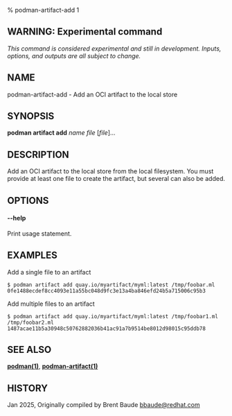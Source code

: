 % podman-artifact-add 1

## WARNING: Experimental command
*This command is considered experimental and still in development. Inputs, options, and outputs are all
subject to change.*

## NAME
podman\-artifact\-add - Add an OCI artifact to the local store

## SYNOPSIS
**podman artifact add** *name* *file* [*file*]...

## DESCRIPTION

Add an OCI artifact to the local store from the local filesystem.  You must
provide at least one file to create the artifact, but several can also be
added.


## OPTIONS

#### **--help**

Print usage statement.


## EXAMPLES

Add a single file to an artifact

```
$ podman artifact add quay.io/myartifact/myml:latest /tmp/foobar.ml
0fe1488ecdef8cc4093e11a55bc048d9fc3e13a4ba846efd24b5a715006c95b3
```

Add multiple files to an artifact
```
$ podman artifact add quay.io/myartifact/myml:latest /tmp/foobar1.ml /tmp/foobar2.ml
1487acae11b5a30948c50762882036b41ac91a7b9514be8012d98015c95ddb78
```



## SEE ALSO
**[podman(1)](podman.1.md)**, **[podman-artifact(1)](podman-artifact.1.md)**

## HISTORY
Jan 2025, Originally compiled by Brent Baude <bbaude@redhat.com>
